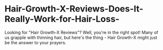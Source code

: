 # Hair-Growth-X-Reviews-Does-It-Really-Work-for-Hair-Loss-
Looking for "Hair Growth-X Reviews"? Well, you're in the right spot! Many of us grapple with thinning hair, but here's the thing - Hair Growth-X might just be the answer to your prayers. 
